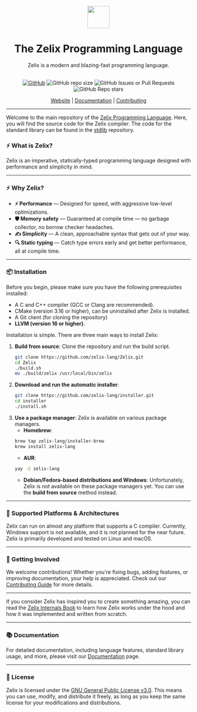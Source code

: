 <div align="center">
    <img src="https://assets.zelixlang.dev/logo.png?update=true" height="60" width="60">
    <h1>The Zelix Programming Language</h1>
    Zelix is a modern and blazing-fast programming language.
    <br>
    <br>

[![GitHub](https://img.shields.io/github/license/zelix-lang/Zelix?style=flat-square)](LICENSE)
![GitHub repo size](https://img.shields.io/github/repo-size/zelix-lang/Zelix)
![GitHub Issues or Pull Requests](https://img.shields.io/github/issues/zelix-lang/Zelix)
![GitHub Repo stars](https://img.shields.io/github/stars/zelix-lang/Zelix?style=flat)

[Website][Website] | [Documentation][Documentation] | [Contributing][Contributing]
</div>

---

[Website]: https://zelixlang.dev
[Documentation]: https://docs.zelixlang.dev
[Contributing]: CONTRIBUTING.md
[stdlib]: https://github.com/zelix-lang/stdlib

Welcome to the main repository of the [Zelix Programming Language][Website].
Here, you will find the source code for the Zelix compiler.
The code for the standard library can be found in the [stdlib] repository.

### ⚡ What is Zelix?

Zelix is an imperative, statically-typed programming language
designed with performance and simplicity in mind.

---

### ⚡ Why Zelix?

- **⚡ Performance** — Designed for speed, with aggressive low-level optimizations.
- **🛡 Memory safety** — Guaranteed at compile time — no garbage collector, no borrow checker headaches.
- **✍ Simplicity** — A clean, approachable syntax that gets out of your way.
- **🔍 Static typing** — Catch type errors early and get better performance, all at compile time.

---

### 📦 Installation

Before you begin, please make sure you have the following prerequisites installed:
- A C and C++ compiler (GCC or Clang are recommended).
- CMake (version 3.16 or higher), can be uninstalled after Zelix is installed.
- A Git client (for cloning the repository)
- **LLVM (version 16 or higher).**

Installation is simple. There are three main ways to install Zelix:

1. **Build from source**: Clone the repository and run the build script.
   ```bash
   git clone https://github.com/zelix-lang/Zelix.git
   cd Zelix
   ./build.sh
   mv ./build/zelix /usr/local/bin/zelix
    ```
2. **Download and run the automatic installer**:
   ```bash
   git clone https://github.com/zelix-lang/installer.git
   cd installer
   ./install.sh
   ```
3. **Use a package manager**: Zelix is available on various package managers.
   - **Homebrew**: 
    ```bash
    brew tap zelix-lang/installer-brew
    brew install zelix-lang
    ```
    - **AUR**:
    ```bash
    yay -S zelix-lang
    ```
    - **Debian/Fedora-based distributions and Windows**:
    Unfortunately, Zelix is not available on these package managers yet.
    You can use the **build from source** method instead.

---

### 👾 Supported Platforms & Architectures
Zelix can run on almost any platform that supports a C compiler.
Currently, Windows support is not available, and it is not planned for the near future.
Zelix is primarily developed and tested on Linux and macOS.

---

### 🤝 Getting Involved
We welcome contributions! Whether you're fixing bugs, adding features, or improving documentation, your help is
appreciated. Check out our [Contributing Guide][Contributing] for more details.

---

If you consider Zelix has inspired you to create something amazing,
you can read the [Zelix Internals Book](https://docs.zelixlang.dev/zelix-internals-book)
to learn how Zelix works under the hood and how it was implemented and written from scratch.

---

### 📚 Documentation
For detailed documentation, including language features, standard library usage, and more,
please visit our [Documentation][Documentation] page.

---

### 📝 License
Zelix is licensed under the [GNU General Public License v3.0](LICENSE).
This means you can use, modify, and distribute it freely, as long as you keep the
same license for your modifications and distributions.